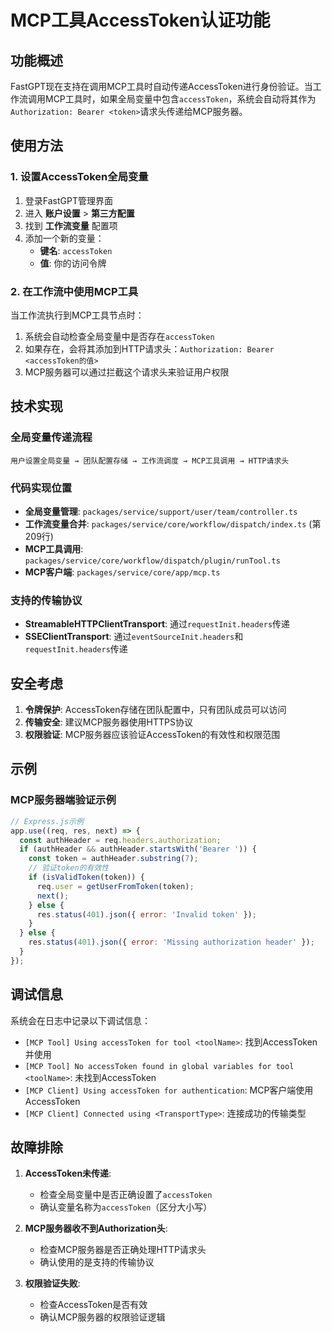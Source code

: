 # MCP工具AccessToken认证功能

## 功能概述

FastGPT现在支持在调用MCP工具时自动传递AccessToken进行身份验证。当工作流调用MCP工具时，如果全局变量中包含`accessToken`，系统会自动将其作为`Authorization: Bearer <token>`请求头传递给MCP服务器。

## 使用方法

### 1. 设置AccessToken全局变量

1. 登录FastGPT管理界面
2. 进入 **账户设置** > **第三方配置**
3. 找到 **工作流变量** 配置项
4. 添加一个新的变量：
   - **键名**: `accessToken`
   - **值**: 你的访问令牌

### 2. 在工作流中使用MCP工具

当工作流执行到MCP工具节点时：

1. 系统会自动检查全局变量中是否存在`accessToken`
2. 如果存在，会将其添加到HTTP请求头：`Authorization: Bearer <accessToken的值>`
3. MCP服务器可以通过拦截这个请求头来验证用户权限

## 技术实现

### 全局变量传递流程

```
用户设置全局变量 → 团队配置存储 → 工作流调度 → MCP工具调用 → HTTP请求头
```

### 代码实现位置

- **全局变量管理**: `packages/service/support/user/team/controller.ts`
- **工作流变量合并**: `packages/service/core/workflow/dispatch/index.ts` (第209行)
- **MCP工具调用**: `packages/service/core/workflow/dispatch/plugin/runTool.ts`
- **MCP客户端**: `packages/service/core/app/mcp.ts`

### 支持的传输协议

- **StreamableHTTPClientTransport**: 通过`requestInit.headers`传递
- **SSEClientTransport**: 通过`eventSourceInit.headers`和`requestInit.headers`传递

## 安全考虑

1. **令牌保护**: AccessToken存储在团队配置中，只有团队成员可以访问
2. **传输安全**: 建议MCP服务器使用HTTPS协议
3. **权限验证**: MCP服务器应该验证AccessToken的有效性和权限范围

## 示例

### MCP服务器端验证示例

```javascript
// Express.js示例
app.use((req, res, next) => {
  const authHeader = req.headers.authorization;
  if (authHeader && authHeader.startsWith('Bearer ')) {
    const token = authHeader.substring(7);
    // 验证token的有效性
    if (isValidToken(token)) {
      req.user = getUserFromToken(token);
      next();
    } else {
      res.status(401).json({ error: 'Invalid token' });
    }
  } else {
    res.status(401).json({ error: 'Missing authorization header' });
  }
});
```

## 调试信息

系统会在日志中记录以下调试信息：

- `[MCP Tool] Using accessToken for tool <toolName>`: 找到AccessToken并使用
- `[MCP Tool] No accessToken found in global variables for tool <toolName>`: 未找到AccessToken
- `[MCP Client] Using accessToken for authentication`: MCP客户端使用AccessToken
- `[MCP Client] Connected using <TransportType>`: 连接成功的传输类型

## 故障排除

1. **AccessToken未传递**:
   - 检查全局变量中是否正确设置了`accessToken`
   - 确认变量名称为`accessToken`（区分大小写）

2. **MCP服务器收不到Authorization头**:
   - 检查MCP服务器是否正确处理HTTP请求头
   - 确认使用的是支持的传输协议

3. **权限验证失败**:
   - 检查AccessToken是否有效
   - 确认MCP服务器的权限验证逻辑